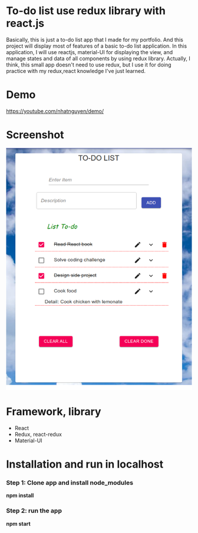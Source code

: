 # To-do list use redux library with react.js
Basically, this is just a to-do list app that I made for my portfolio. And this project will display most of features of a basic to-do list application. In this application, I will use reactjs, material-UI for displaying the view, and manage states and data of all components by using redux library. 
Actually, I think, this small app doesn't need to use redux, but I use it for doing practice with my redux,react knowledge I've just learned.

# Demo

https://youtube.com/nhatnguyen/demo/

# Screenshot

![](https://github.com/nhat8002nguyen/todolist-redux/blob/main/screenshots/Screenshot%20from%202021-03-09%2018-26-30.png "Main app screen")

# Framework, library

- React
- Redux, react-redux
- Material-UI 

# Installation and run in localhost

### Step 1: Clone app and install node_modules

**npm install**

### Step 2: run the app

**npm start**
